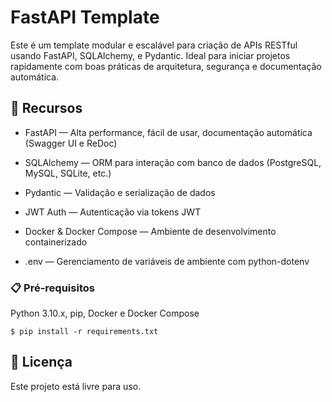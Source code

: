 # FastAPI Template

Este é um template modular e escalável para criação de APIs RESTful usando FastAPI, SQLAlchemy, e Pydantic. Ideal para iniciar projetos rapidamente com boas práticas de arquitetura, segurança e documentação automática.

## 🚀 Recursos

- FastAPI — Alta performance, fácil de usar, documentação automática (Swagger UI e ReDoc)

- SQLAlchemy — ORM para interação com banco de dados (PostgreSQL, MySQL, SQLite, etc.)

- Pydantic — Validação e serialização de dados

- JWT Auth — Autenticação via tokens JWT

- Docker & Docker Compose — Ambiente de desenvolvimento containerizado

- .env — Gerenciamento de variáveis de ambiente com python-dotenv


### 📋 Pré-requisitos

Python 3.10.x, pip, Docker e Docker Compose

```
$ pip install -r requirements.txt
```

## 📄 Licença

Este projeto está livre para uso.
